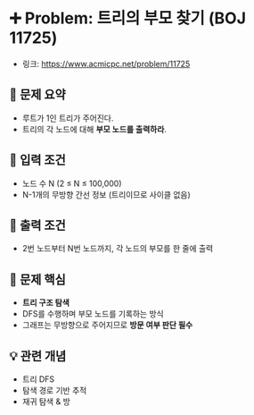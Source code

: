 # ➕ Problem: 트리의 부모 찾기 (BOJ 11725)

- 링크: https://www.acmicpc.net/problem/11725

## 📌 문제 요약

- 루트가 1인 트리가 주어진다.
- 트리의 각 노드에 대해 **부모 노드를 출력하라**.

## 🔢 입력 조건

- 노드 수 N (2 ≤ N ≤ 100,000)
- N-1개의 무방향 간선 정보 (트리이므로 사이클 없음)

## 🎯 출력 조건

- 2번 노드부터 N번 노드까지, 각 노드의 부모를 한 줄에 출력

## 🧠 문제 핵심

- **트리 구조 탐색**
- DFS를 수행하며 부모 노드를 기록하는 방식
- 그래프는 무방향으로 주어지므로 **방문 여부 판단 필수**

## 💡 관련 개념

- 트리 DFS
- 탐색 경로 기반 추적
- 재귀 탐색 & 방
